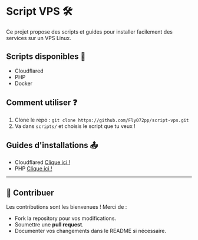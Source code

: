 # Script VPS 🛠️

Ce projet propose des scripts et guides pour installer facilement des services sur un VPS Linux.

## Scripts disponibles 📜
- Cloudflared
- PHP 
- Docker

## Comment utiliser ❓
1. Clone le repo : `git clone https://github.com/Fly072pp/script-vps.git`
2. Va dans `scripts/` et choisis le script que tu veux !

## Guides d'installations 📤

- Cloudflared [Clique ici !](https://github.com/Fly072pp/script-vps/blob/main/guides/cloudflared.md)
- PHP  [Clique ici !](https://github.com/Fly072pp/script-vps/blob/main/guides/php.md)

---

## 🤝 Contribuer

Les contributions sont les bienvenues ! Merci de :

- Fork la repository pour vos modifications.
- Soumettre une **pull request**.
- Documenter vos changements dans le README si nécessaire.
